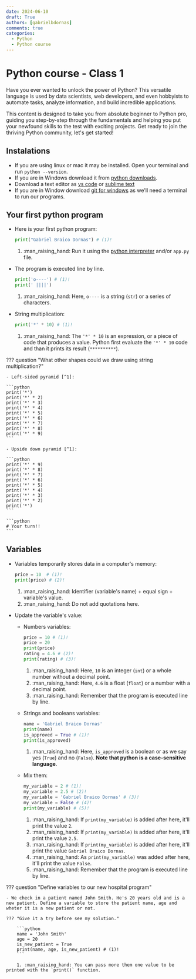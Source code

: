 ```yaml
---
date: 2024-06-10
draft: True
authors: [gabrielbdornas]
comments: true
categories:
  - Python
  - Python course
---
```


# Python course - Class 1

Have you ever wanted to unlock the power of Python?
This versatile language is used by data scientists, web developers, and even hobbyists to automate tasks, analyze information, and build incredible applications.

<!-- more -->

This content is designed to take you from absolute beginner to Python pro, guiding you step-by-step through the fundamentals and helping you put your newfound skills to the test with exciting projects.
Get ready to join the thriving Python community, let's get started!


## Instalations

- If you are using linux or mac it may be installed. Open your terminal and run `python --version`.
- If you are in Windows download it from [python downloads](https://www.python.org/downloads/).
- Download a text editor as [vs code](https://code.visualstudio.com/download) or [sublime text](https://www.sublimetext.com/3)
- If you are in Window download [git for windows](https://git-scm.com/download/win) as we'll need a terminal to run our programs.

## Your first python program

- Here is your first python program:

    ```python
    print("Gabriel Braico Dornas") # (1)!
    ```

    1. :man_raising_hand: Run it using the [python interpreter](https://docs.python.org/3/tutorial/interpreter.html) and/or `app.py` file.

- The program is executed line by line.

    ```python
    print('o----') # (1)!
    print(' ||||')
    ```

    1. :man_raising_hand: Here, `o----` is a string (`str`) or a series of characters.


- String multiplication:

    ```python
    print('*' * 10) # (1)!
    ```

    1. :man_raising_hand: The `'*' * 10` is an expression, or a piece of code that produces a value. Python first evaluate the `'*' * 10` code and than it prints its result (`**********`).

??? question "What other shapes could we draw using string multiplication?"

    - Left-sided pyramid [^1]:

    ```python
    print('*')
    print('*' * 2)
    print('*' * 3)
    print('*' * 4)
    print('*' * 5)
    print('*' * 6)
    print('*' * 7)
    print('*' * 8)
    print('*' * 9)
    ```

    - Upside down pyramid [^1]:

    ```python
    print('*' * 9)
    print('*' * 8)
    print('*' * 7)
    print('*' * 6)
    print('*' * 5)
    print('*' * 4)
    print('*' * 3)
    print('*' * 2)
    print('*')
    ```

    ```python
    # Your turn!!
    ```

## Variables

- Variables temporarily stores data in a computer's memory:

    ```python
    price = 10  # (1)!
    print(price) # (2)!
    ```

    1. :man_raising_hand: Identifier (variable's name) + equal sign + variable's value.
    2. :man_raising_hand: Do not add quotations here.

- Update the variable's value:

    - Numbers variables:

        ```python
        price = 10 # (1)!
        price = 20
        print(price)
        rating = 4.6 # (2)!
        print(rating) # (3)!
        ```

        1. :man_raising_hand: Here, `10` is an integer (`int`) or a whole number without a decimal point.
        2. :man_raising_hand: Here, `4.6`  is a float (`float`) or a number with a decimal point.
        3. :man_raising_hand: Remember that the program is executed line by line.

    - Strings and booleans variables:

        ```python
        name = 'Gabriel Braico Dornas'
        print(name)
        is_approved = True # (1)!
        print(is_approved)
        ```

        1. :man_raising_hand: Here, `is_approved` is a boolean or as we say yes (`True`) and no (`False`). **Note that python is a case-sensitive language**.

    - Mix them:

        ```python
        my_variable = 2 # (1)!
        my_variable = 2.5 # (2)!
        my_variable = 'Gabriel Braico Dornas' # (3)!
        my_variable = False # (4)!
        print(my_variable) # (5)!
        ```

        1. :man_raising_hand: If `print(my_variable)` is added after here, it'll print the value `2`.
        2. :man_raising_hand: If `print(my_variable)` is added after here, it'll print the value `2.5`.
        3. :man_raising_hand: If `print(my_variable)` is added after here, it'll print the value `Gabriel Braico Dornas`.
        4. :man_raising_hand: As `print(my_variable)` was added after here, it'll print the value `False`.
        5. :man_raising_hand: Remember that the program is executed line by line.

??? question "Define variables to our new hospital program"

    - We check in a patient named John Smith. He's 20 years old and is a new patient. Define a variable to store the patient name, age and wheter it is a new patient or not.

    ??? "Give it a try before see my solution."

        ```python
        name = 'John Smith'
        age = 20
        is_new_patient = True
        print(name, age, is_new_patient) # (1)!
        ```

        1. :man_raising_hand: You can pass more them one value to be printed with the `print()` function.


[^1]: Idea from the [Creating Patterns in Python Medium post](https://mardiyyah.medium.com/creating-patterns-in-python-learnpythonthroughprojects-series-7-3e78db1b3a04).
